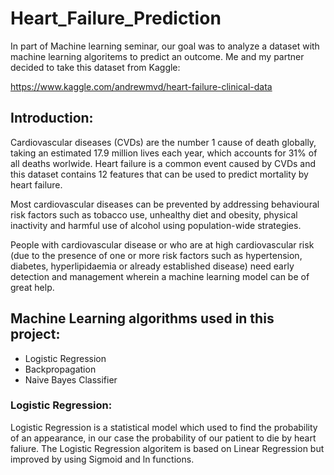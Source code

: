 # Heart_Failure_Prediction
In part of Machine learning seminar, our goal was to analyze a dataset with machine learning algoritems to predict an outcome.
Me and my partner decided to take this dataset from Kaggle:

https://www.kaggle.com/andrewmvd/heart-failure-clinical-data

## Introduction:

Cardiovascular diseases (CVDs) are the number 1 cause of death globally, taking an estimated 17.9 million lives each year, which accounts for 31% of all deaths worlwide.
Heart failure is a common event caused by CVDs and this dataset contains 12 features that can be used to predict mortality by heart failure.

Most cardiovascular diseases can be prevented by addressing behavioural risk factors such as tobacco use, unhealthy diet and obesity, physical inactivity and harmful use of alcohol using population-wide strategies.

People with cardiovascular disease or who are at high cardiovascular risk (due to the presence of one or more risk factors such as hypertension, diabetes, hyperlipidaemia or already established disease) need early detection and management wherein a machine learning model can be of great help.


## Machine Learning algorithms used in this project:

* Logistic Regression
* Backpropagation
* Naive Bayes Classifier


### Logistic Regression:

Logistic Regression is a statistical model which used to find the probability of an appearance, in our case the probability of our patient to die by heart faliure.
The Logistic Regression algoritem is based on Linear Regression but improved by using Sigmoid and ln functions.
